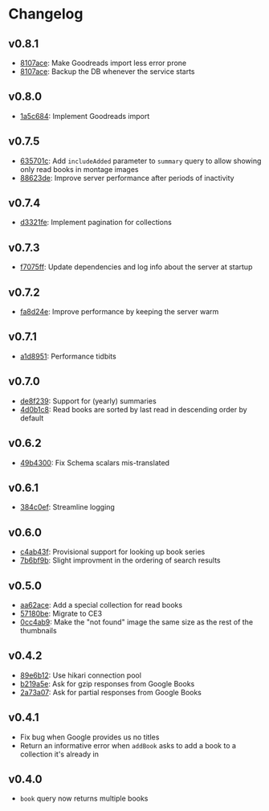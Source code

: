 # Changelog

## v0.8.1

* [8107ace](https://github.com/LaurenceWarne/libro-finito/commit/2c22e99edc4108ae8ed544401938311c29cd3d4b): Make Goodreads import less error prone
* [8107ace](https://github.com/LaurenceWarne/libro-finito/commit/8107acef724cbf2419172755a51fd5801768efc7): Backup the DB whenever the service starts

## v0.8.0

* [1a5c684](https://github.com/LaurenceWarne/libro-finito/commit/1a5c6849b695a55f4333e86f5966b2d711c47d18): Implement Goodreads import

## v0.7.5

* [635701c](https://github.com/LaurenceWarne/libro-finito/commit/635701c7af61ef2510157729b782c0520b36d4e7): Add `includeAdded` parameter to `summary` query to allow showing only read books in montage images
* [88623de](https://github.com/LaurenceWarne/libro-finito/commit/88623de9efdd629926bcedf2e2fc05c4e674d5a9): Improve server performance after periods of inactivity

## v0.7.4

* [d3321fe](https://github.com/LaurenceWarne/libro-finito/commit/d3321fed2b53a1ecfcc003c58a990588204e297b): Implement pagination for collections

## v0.7.3

* [f7075ff](https://github.com/LaurenceWarne/libro-finito/commit/f7075ffa9930155aedb4f256e67c547011bfab1f): Update dependencies and log info about the server at startup

## v0.7.2

* [fa8d24e](https://github.com/LaurenceWarne/libro-finito/commit/fa8d24e8ee480850fe248bbe9c233475770805d5): Improve performance by keeping the server warm

## v0.7.1

* [a1d8951](https://github.com/LaurenceWarne/libro-finito/commit/a1d8951caf1f894408bdfcb1082b76c6079c17cc): Performance tidbits

## v0.7.0

* [de8f239](https://github.com/LaurenceWarne/libro-finito/commit/de8f239ad7e45a1af41a7d3caa34eb42020a8d67): Support for (yearly) summaries
* [4d0b1c8](https://github.com/LaurenceWarne/libro-finito/commit/4d0b1c81dc548ea49188ec031a1ef9d5143bf65e): Read books are sorted by last read in descending order by default

## v0.6.2

* [49b4300](https://github.com/LaurenceWarne/libro-finito/commit/49b43001f90229e731279e3e5f34aea6f1146ce4): Fix Schema scalars mis-translated

## v0.6.1

* [384c0ef](https://github.com/LaurenceWarne/libro-finito/commit/384c0efbf5ba46303c8bd91c186808da168ab15c): Streamline logging

## v0.6.0

* [c4ab43f](https://github.com/LaurenceWarne/libro-finito/commit/c4ab43f6384c10ad556a9bf05cfb57ebfac011d5): Provisional support for looking up book series
* [7b6bf9b](https://github.com/LaurenceWarne/libro-finito/commit/7b6bf9b7826d9cf2c1de67a7f9883834174b8395): Slight improvment in the ordering of search results

## v0.5.0

* [aa62ace](https://github.com/LaurenceWarne/libro-finito/commit/aa62acee063d84c78419fbe29db82ca6e57dbacb): Add a special collection for read books
* [57180be](https://github.com/LaurenceWarne/libro-finito/commit/57180be031110c612e0b00d2b628cbe595274525): Migrate to CE3
* [0cc4ab9](https://github.com/LaurenceWarne/libro-finito/commit/0cc4ab9da4a2759a4fe3a4bd1d331a805ccb7abd): Make the "not found" image the same size as the rest of the thumbnails

## v0.4.2

* [89e6b12](https://github.com/LaurenceWarne/libro-finito/commit/89e6b1276edbd3427a4beb6f760d18bc03967808): Use hikari connection pool
* [b219a5e](https://github.com/LaurenceWarne/libro-finito/commit/b219a5e7015b81a65c00fe4a87fb052c1fe3352e): Ask for gzip responses from Google Books
* [2a73a07](https://github.com/LaurenceWarne/libro-finito/commit/2a73a072d5a58f11922a9119f3649e3616d269b6): Ask for partial responses from Google Books

## v0.4.1

* Fix bug when Google provides us no titles
* Return an informative error when `addBook` asks to add a book to a collection it's already in

## v0.4.0

* `book` query now returns multiple books
